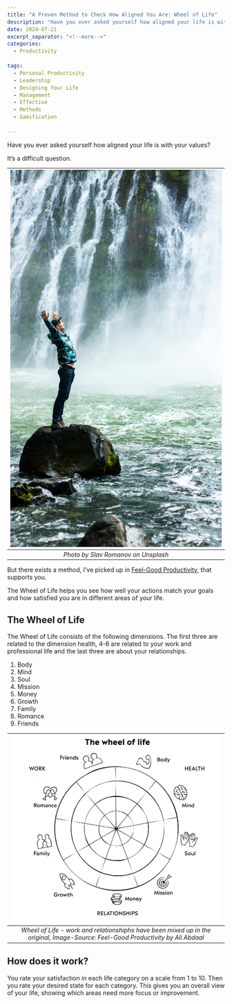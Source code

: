 ```yaml
---
title: "A Proven Method to Check How Aligned You Are: Wheel of Life"
description: "Have you ever asked yourself how aligned your life is with your values? It’s a difficult question. But there exists a method, I’ve picked up in, that supports you."
date: 2024-07-21
excerpt_separator: "<!--more-->"
categories:
  - Productivity

tags:
  - Personal Productivity
  - Leadership
  - Designing Your Life
  - Management
  - Effective
  - Methods
  - Gamification

---
```


Have you ever asked yourself how aligned your life is with your values?

It’s a difficult question.

| ![image](/assets/images/slav-romanov-life-unsplash.jpg) |
|:--:|
| *Photo by Slav Romanov on Unsplash* |

But there exists a method, I’ve picked up in [Feel-Good Productivity](https://medium.com/illumination/a-summary-of-feel-good-productivity-493cbcbb6e3b), that supports you.

The Wheel of Life helps you see how well your actions match your goals and how satisfied you are in different areas of your life.

## The Wheel of Life

The Wheel of Life consists of the following dimensions. The first three are related to the dimension health, 4-6 are related to your work and professional life and the last three are about your relationships.
1. Body
2. Mind
3. Soul
4. Mission
5. Money
6. Growth
7. Family
8. Romance
9. Friends

| ![image](/assets/images/Wheel-of-Life.PNG) |
|:--:|
| *Wheel of Life - work and relationshiphs have been mixed up in the original, Image-Source: Feel-Good Productivity by Ali Abdaal* |

## How does it work?

You rate your satisfaction in each life category on a scale from 1 to 10. Then you rate your desired state for each category. This gives you an overall view of your life, showing which areas need more focus or improvement.

